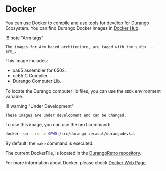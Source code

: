 # Docker

You can use Docker to compile and use tools for develop for Durango Ecosystem. You can find Durango Docker Images in [Docker Hub](https://hub.docker.com/r/zerasul/durangodevkit).

!!! note "Arm tags"

    The images for Arm based architecture, are taged with the sufix _-arm_.

This image includes:

* xa65 assembler for 6502.
* cc65 C Compiler.
* Durango Computer Lib.

To locate the Durango computer lib files, you can use the ```$DDK``` environment variable.

!!! warning "Under Development"

    These images are under development and can be changed.

To use this image, you can use the next command:

```bash
docker run --rm -v $PWD:/src/durango zerasul/durangodevkit
```

By default, the ```make``` command is executed.

The current DockerFile, is located in the [DurangoRetro repository](https://github.com/durangoretro/DurangoDocker).

For more information about Docker, please check [Docker Web Page](https://www.docker.com/).
